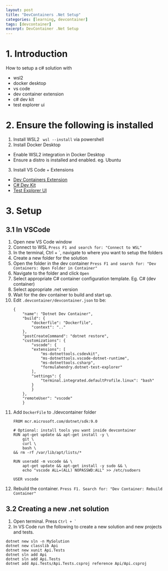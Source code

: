 ```yaml
---
layout: post
title: "DevContainers .Net Setup"
categories: [learning, devcontainer]
tags: [devcontainer]
excerpt: DevContainer .Net Setup
---
```


# 1. Introduction

How to setup a c# solution with 
- wsl2
- docker desktop
- vs code
- dev container extension
- c# dev kit
- test explorer ui

# 2. Ensure the following is installed
1. Install WSL2
   ` wsl --install` via powershell
2. Install Docker Desktop
  - Enable WSL2 integration in Docker Desktop
  - Ensure a distro is installed and enabled. eg. Ubuntu
3. Install VS Code + Extensions
  - [Dev Containers Extension](https://marketplace.visualstudio.com/items?itemName=ms-vscode-remote.remote-containers&utm_source=chatgpt.com)
  - [C# Dev Kit](https://marketplace.visualstudio.com/items?itemName=ms-dotnettools.csdevkit&utm_source=chatgpt.com)
  - [Test Explorer UI](https://marketplace.visualstudio.com/items?itemName=hbenl.vscode-test-explorer&utm_source=chatgpt.com)

# 3. Setup

## 3.1 In VSCode

1. Open new VS Code window
2. Connect to WSL
   `Press F1 and search for: "Connect to WSL"`
3. In the terminal, Ctrl + `, navigate to where you want to setup the folders
4. Create a new folder for the solution
5. Open the folder in the dev container
   `Press F1 and search for: "Dev Containers: Open Folder in Container"`
6. Navigate to the folder and click `Open`
7. Select appropriate C# container configuration template. Eg. C# (dev container)
8. Select appropriate .net version
9. Wait for the dev container to build and start up.
10. Edit `.devcontainer/devcontainer.json` to be:
    ```
    {
        "name": "Dotnet Dev Container",  
        "build": {
            "dockerfile": "Dockerfile",
            "context": ".."
        },
        "postCreateCommand": "dotnet restore",
        "customizations": {
            "vscode": {
            "extensions": [
                "ms-dotnettools.csdevkit",
                "ms-dotnettools.vscode-dotnet-runtime",
                "ms-dotnettools.csharp",
                "formulahendry.dotnet-test-explorer"
            ],
            "settings": {
                "terminal.integrated.defaultProfile.linux": "bash"
            }
            }
        },
        "remoteUser": "vscode"
        }
    ```
11. Add `DockerFile` to ./devcontainer folder
    ```
    FROM mcr.microsoft.com/dotnet/sdk:9.0

    # Optional: install tools you want inside devcontainer
    RUN apt-get update && apt-get install -y \
        git \
        curl \
        bash \
    && rm -rf /var/lib/apt/lists/*

    RUN useradd -m vscode && \
        apt-get update && apt-get install -y sudo && \
        echo "vscode ALL=(ALL) NOPASSWD:ALL" >> /etc/sudoers

    USER vscode
    ```
12. Rebuild the container. `Press F1. Search for: "Dev Container: Rebuild Container"`


## 3.2 Creating a new .net solution

1. Open terminal. Press ``Ctrl + ` ``
2. In VS Code run the following to create a new solution and new projects and tests.

```
dotnet new sln -n MySolution
dotnet new classlib Api
dotnet new xunit Api.Tests
dotnet sln add Api
dotnet sln add Api.Tests
dotnet add Api.Tests/Api.Tests.csproj reference Api/Api.csproj
```